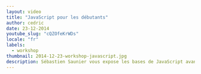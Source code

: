 ```yaml
---
layout: video
title: "JavaScript pour les débutants"
author: cedric
date: 23-12-2014
youtube_slug: "cQZOfeKrWDs"
locale: "fr"
labels:
  - workshop
thumbnail: 2014-12-23-workshop-javascript.jpg
description: Sébastien Saunier vous expose les bases de JavaScript avant de vous présenter la librairie jQuery et le principe des requêtes AJAX dans un tutoriel vidéo d'une heure. Des variables au callback, vous apprendrez quelques notions rapidement utilisables pour vos projets personnels du moment.
---
```

